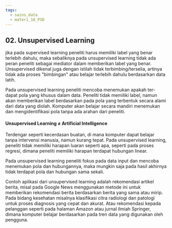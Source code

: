 ```yaml
---
tags:
  - sains_data
  - materi_16_PSD
---
```

## 02. Unsupervised Learning

jika pada supervised learning peneliti harus memiliki label yang benar terlebih dahulu, maka sebaliknya pada unsupervised learning tidak ada peran peneliti sebagai mediator dalam memberikan label yang benar. Unsupervised dikenal juga dengan istilah tidak terbimbing/terselia, artinya tidak ada proses "bimbingan" atau belajar terlebih dahulu berdasarkan data latih.

Pada unsupervised learning peneliti mencoba menemukan apakah ter-dapat pola yang khusus dalam data. Peneliti tidak memiliki label, namun akan memberikan label berdasarkan pada pola yang terbentuk secara alami dari data yang diolah. Komputer akan belajar secara mandiri menemukan dan mengidentifikasi pola tanpa ada arahan dari peneliti.

#### Unsupervised Learning ≠ Artificial Intelligence

Terdengar seperti kecerdasan buatan, di mana komputer dapat belajar tanpa intervensi manusia, namun kurang tepat. Pada unsupervised learning, peneliti tidak memiliki harapan luaran seperti apa, seperti pada proses regresi, dimana peneliti memiliki harapan terdapat hubungan linear. 

Pada unsupervised learning peneliti fokus pada data input dan mencoba menemukan pola dan hubungannya, maka mungkin saja pada hasil akhirnya tidak terdapat pola dan hubungan sama sekali.

Contoh aplikasi dari unsupervised learning adalah rekomendasi artikel berita, misal pada Google News menggunakan metode ini untuk memberikan rekomendasi berita berdasarkan berita yang sama atau mirip. Pada bidang kesehatan misalnya klasifikasi citra radiologi dan patologi untuk proses diagnosis yang cepat dan akurat. Atau rekomendasi kepada pelanggan seperti pada halaman Amazon atau jurnal ilmiah Springer, dimana komputer belajar berdasarkan pada tren data yang digunakan oleh pengguna.